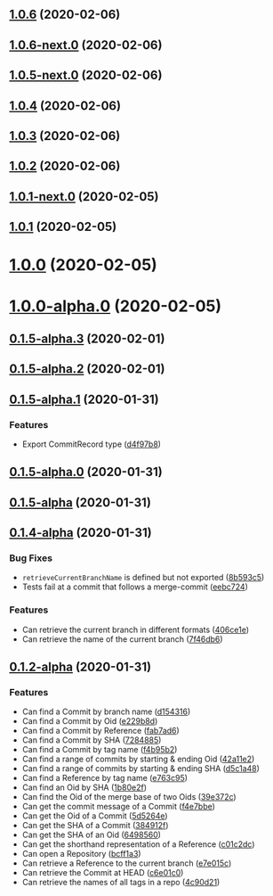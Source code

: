 ## [1.0.6](https://github.com/skypilotcc/nodegit-tools/compare/v1.0.6-next.0...v1.0.6) (2020-02-06)



## [1.0.6-next.0](https://github.com/skypilotcc/nodegit-tools/compare/v1.0.5-next.0...v1.0.6-next.0) (2020-02-06)



## [1.0.5-next.0](https://github.com/skypilotcc/nodegit-tools/compare/v1.0.5...v1.0.5-next.0) (2020-02-06)



## [1.0.4](https://github.com/skypilotcc/nodegit-tools/compare/v1.0.3...v1.0.4) (2020-02-06)



## [1.0.3](https://github.com/skypilotcc/nodegit-tools/compare/v1.0.2...v1.0.3) (2020-02-06)



## [1.0.2](https://github.com/skypilotcc/nodegit-tools/compare/v1.0.1-next.0...v1.0.2) (2020-02-06)



## [1.0.1-next.0](https://github.com/skypilotcc/nodegit-tools/compare/v1.0.1...v1.0.1-next.0) (2020-02-05)



## [1.0.1](https://github.com/skypilotcc/nodegit-tools/compare/v1.0.0...v1.0.1) (2020-02-05)



# [1.0.0](https://github.com/skypilotcc/nodegit-tools/compare/v1.0.0-alpha.0...v1.0.0) (2020-02-05)



# [1.0.0-alpha.0](https://github.com/skypilotcc/nodegit-tools/compare/v0.1.5-alpha.3...v1.0.0-alpha.0) (2020-02-05)



## [0.1.5-alpha.3](https://github.com/skypilotcc/nodegit-tools/compare/v0.1.5-alpha.2...v0.1.5-alpha.3) (2020-02-01)



## [0.1.5-alpha.2](https://github.com/skypilotcc/nodegit-tools/compare/v0.1.5-alpha.1...v0.1.5-alpha.2) (2020-02-01)



## [0.1.5-alpha.1](https://github.com/skypilotcc/nodegit-tools/compare/v0.1.5-alpha.0...v0.1.5-alpha.1) (2020-01-31)


### Features

* Export CommitRecord type ([d4f97b8](https://github.com/skypilotcc/nodegit-tools/commit/d4f97b8acd76cde25301cfcfc315e5a9452a6581))



## [0.1.5-alpha.0](https://github.com/skypilotcc/nodegit-tools/compare/v0.1.5-alpha...v0.1.5-alpha.0) (2020-01-31)



## [0.1.5-alpha](https://github.com/skypilotcc/nodegit-tools/compare/v0.1.4-alpha...v0.1.5-alpha) (2020-01-31)



## [0.1.4-alpha](https://github.com/skypilotcc/nodegit-tools/compare/v0.1.2-alpha...v0.1.4-alpha) (2020-01-31)


### Bug Fixes

* `retrieveCurrentBranchName` is defined but not exported ([8b593c5](https://github.com/skypilotcc/nodegit-tools/commit/8b593c5ffca86dd9953f0420b6563aacf7f0b9b6))
* Tests fail at a commit that follows a merge-commit ([eebc724](https://github.com/skypilotcc/nodegit-tools/commit/eebc7244fa0449541e89ac56c8f2ec77b292c269))


### Features

* Can retrieve the current branch in different formats ([406ce1e](https://github.com/skypilotcc/nodegit-tools/commit/406ce1eff92d7f6b28b0d85333c7c34f6eeff6ff))
* Can retrieve the name of the current branch ([7f46db6](https://github.com/skypilotcc/nodegit-tools/commit/7f46db6b4d6df61059f7c3fec2ba540871ca2cb8))



## [0.1.2-alpha](https://github.com/skypilotcc/nodegit-tools/compare/bcff1a3de17f520737ea53f2ad2ae99d86a62ac3...v0.1.2-alpha) (2020-01-31)


### Features

* Can find a Commit by branch name ([d154316](https://github.com/skypilotcc/nodegit-tools/commit/d1543164c0c8e92e0abd9f555127cb68cfd77785))
* Can find a Commit by Oid ([e229b8d](https://github.com/skypilotcc/nodegit-tools/commit/e229b8dc5192e7b7a83189572c31422a5051cd1e))
* Can find a Commit by Reference ([fab7ad6](https://github.com/skypilotcc/nodegit-tools/commit/fab7ad621b4fba23afde192cef46422ddf083012))
* Can find a Commit by SHA ([7284885](https://github.com/skypilotcc/nodegit-tools/commit/7284885f629bcfa092e0df0680ccb856d354f1cf))
* Can find a Commit by tag name ([f4b95b2](https://github.com/skypilotcc/nodegit-tools/commit/f4b95b20639a36ddda1e2ee5cb5a9ae850c3a598))
* Can find a range of commits by starting & ending Oid ([42a11e2](https://github.com/skypilotcc/nodegit-tools/commit/42a11e2745ed5c0a99648d0472cd444437dfe644))
* Can find a range of commits by starting & ending SHA ([d5c1a48](https://github.com/skypilotcc/nodegit-tools/commit/d5c1a48845eade29a775f132a37830abd5a7c368))
* Can find a Reference by tag name ([e763c95](https://github.com/skypilotcc/nodegit-tools/commit/e763c95ef005ad0eff31500887b0f8408cd81da4))
* Can find an Oid by SHA ([1b80e2f](https://github.com/skypilotcc/nodegit-tools/commit/1b80e2f554a357f922e0c35d7af0576613d96750))
* Can find the Oid of the merge base of two Oids ([39e372c](https://github.com/skypilotcc/nodegit-tools/commit/39e372c5a15d4be5f6ee9184306d2ad8fced7da5))
* Can get the commit message of a Commit ([f4e7bbe](https://github.com/skypilotcc/nodegit-tools/commit/f4e7bbe9ea3787eb2c5cdf954e32dc814cd29fa5))
* Can get the Oid of a Commit ([5d5264e](https://github.com/skypilotcc/nodegit-tools/commit/5d5264e6384aab56f897a8e6467399c206bf8c3a))
* Can get the SHA of a Commit ([384912f](https://github.com/skypilotcc/nodegit-tools/commit/384912f3512558a4176c2c179ec1e14144a2d283))
* Can get the SHA of an Oid ([6498560](https://github.com/skypilotcc/nodegit-tools/commit/64985603d30b0367b39bfacc7dfb1f354ec6d5eb))
* Can get the shorthand representation of a Reference ([c01c2dc](https://github.com/skypilotcc/nodegit-tools/commit/c01c2dc2fcedd84eb139b8cf4a8a760bacb9514a))
* Can open a Repository ([bcff1a3](https://github.com/skypilotcc/nodegit-tools/commit/bcff1a3de17f520737ea53f2ad2ae99d86a62ac3))
* Can retrieve a Reference to the current branch ([e7e015c](https://github.com/skypilotcc/nodegit-tools/commit/e7e015cd222f6ee2c2fa9c0b6831e0f49673438d))
* Can retrieve the Commit at HEAD ([c6e01c0](https://github.com/skypilotcc/nodegit-tools/commit/c6e01c0f992e294d419c0966fdb6307f712cee86))
* Can retrieve the names of all tags in a repo ([4c90d21](https://github.com/skypilotcc/nodegit-tools/commit/4c90d21924a1204cccb72421ad9fd7eacb1e14e5))



